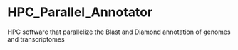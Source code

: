 # HPC_Parallel_Annotator
HPC software that parallelize the Blast and Diamond annotation of genomes and transcriptomes

